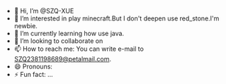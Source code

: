 - 👋 Hi, I’m @SZQ-XUE
- 👀 I’m interested in play minecraft.But I don't deepen use red_stone.I'm newbie. 
- 🌱 I’m currently learning how use java.
- 💞️ I’m looking to collaborate on 
- 📫 How to reach me: You can write e-mail to SZQ2381198689@petalmail.com.
- 😄 Pronouns:
- ⚡ Fun fact: ...

<!---
SZQ-XUE/SZQ-XUE is a ✨ special ✨ repository because its `README.md` (this file) appears on your GitHub profile.
You can click the Preview link to take a look at your changes.
--->
